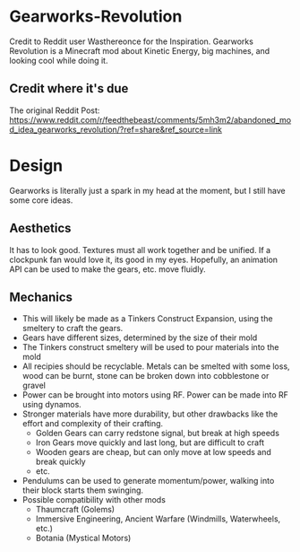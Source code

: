 # Gearworks-Revolution
Credit to Reddit user Wasthereonce for the Inspiration. Gearworks Revolution is a Minecraft mod about Kinetic Energy, big machines, and looking cool while doing it.

## Credit where it's due
The original Reddit Post: https://www.reddit.com/r/feedthebeast/comments/5mh3m2/abandoned_mod_idea_gearworks_revolution/?ref=share&ref_source=link

# Design
Gearworks is literally just a spark in my head at the moment, but I still have some core ideas.

## Aesthetics
It has to look good. Textures must all work together and be unified. If a clockpunk fan would love it, its good in my eyes. Hopefully, an animation API can be used to make the gears, etc. move fluidly.

## Mechanics
 * This will likely be made as a Tinkers Construct Expansion, using the smeltery to craft the gears.
 * Gears have different sizes, determined by the size of their mold
 * The Tinkers construct smeltery will be used to pour materials into the mold
 * All recipies should be recyclable. Metals can be smelted with some loss, wood can be burnt, stone can be broken down into cobblestone or gravel
 * Power can be brought into motors using RF. Power can be made into RF using dynamos. 
 * Stronger materials have more durability, but other drawbacks like the effort and complexity of their crafting. 
     * Golden Gears can carry redstone signal, but break at high speeds
     * Iron Gears move quickly and last long, but are difficult to craft
     * Wooden gears are cheap, but can only move at low speeds and break quickly
     * etc.
 * Pendulums can be used to generate momentum/power, walking into their block starts them swinging.
 * Possible compatibility with other mods
     * Thaumcraft (Golems)
     * Immersive Engineering, Ancient Warfare (Windmills, Waterwheels, etc.)
     * Botania (Mystical Motors)
 
